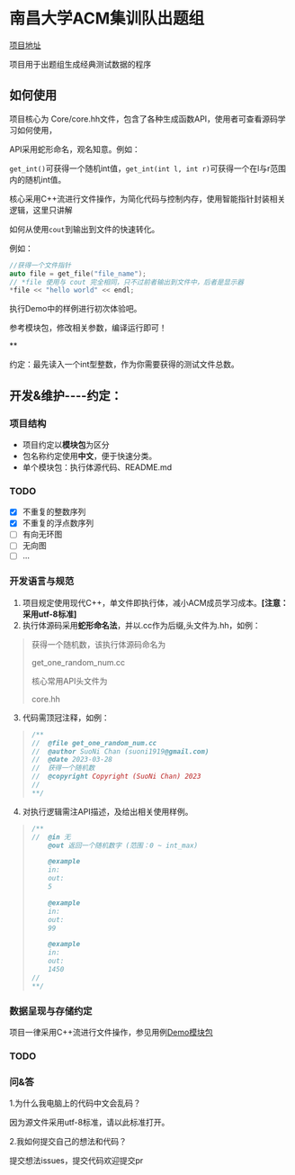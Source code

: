 # 南昌大学ACM集训队出题组

[项目地址](https://github.com/ncuacm/ncutest)

项目用于出题组生成经典测试数据的程序

## 如何使用

项目核心为 Core/core.hh文件，包含了各种生成函数API，使用者可查看源码学习如何使用，

API采用蛇形命名，观名知意。例如：

`get_int()`可获得一个随机int值，`get_int(int l, int r)`可获得一个在l与r范围内的随机int值。

核心采用C++流进行文件操作，为简化代码与控制内存，使用智能指针封装相关逻辑，这里只讲解

如何从使用`cout`到输出到文件的快速转化。

例如：

```cpp
//获得一个文件指针
auto file = get_file("file_name");
// *file 使用与 cout 完全相同，只不过前者输出到文件中，后者是显示器
*file << "hello world" << endl;
```

执行Demo中的样例进行初次体验吧。

参考模块包，修改相关参数，编译运行即可！

**

约定：最先读入一个int型整数，作为你需要获得的测试文件总数。

## 开发&维护----约定：

### 项目结构

* 项目约定以**模块包**为区分
* 包名称约定使用**中文**，便于快速分类。
* 单个模块包：执行体源代码、README.md

### TODO

* [X] 不重复的整数序列
* [X] 不重复的浮点数序列
* [ ] 有向无环图
* [ ] 无向图
* [ ] ...

### 开发语言与规范

1. 项目规定使用现代C++，单文件即执行体，减小ACM成员学习成本。**[注意：采用utf-8标准]**
2. 执行体源码采用**蛇形命名法**，并以.cc作为后缀,头文件为.hh，如例：

> 获得一个随机数，该执行体源码命名为
>
> get_one_random_num.cc
>
> 核心常用API头文件为
>
> core.hh

3. 代码需顶冠注释，如例：

> ```C++
> /**
> //  @file get_one_random_num.cc
> //  @author SuoNi Chan (suoni1919@gmail.com)
> //  @date 2023-03-28
> //  获得一个随机数
> //  @copyright Copyright (SuoNi Chan) 2023
> //  
> **/
> ```

4. 对执行逻辑需注API描述，及给出相关使用样例。

> ```C++
> /**
> //  @in 无
>     @out 返回一个随机数字 (范围：0 ~ int_max)
>
>     @example
>     in:
>     out:
>     5
>
>     @example
>     in:
>     out:
>     99
>
>     @example
>     in:
>     out:
>     1450
> //  
> **/
> ```

### 数据呈现与存储约定

项目一律采用C++流进行文件操作，参见用例[Demo模块包](https://github.com/ncuacm/ncutest/tree/main/Demo)

### TODO

### 问&答

1.为什么我电脑上的代码中文会乱码？

因为源文件采用utf-8标准，请以此标准打开。

2.我如何提交自己的想法和代码？

提交想法issues，提交代码欢迎提交pr
